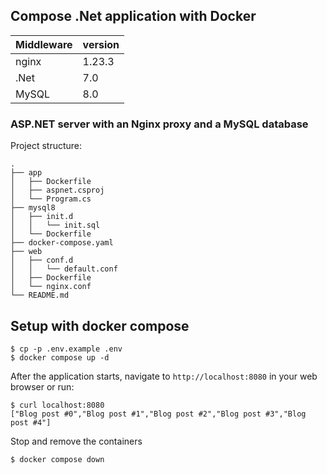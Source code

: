 ## Compose .Net application with Docker

| Middleware | version |
| ------------- | ------------- |
| nginx  | 1.23.3  |
| .Net  | 7.0  |
| MySQL  | 8.0  |


### ASP.NET server with an Nginx proxy and a MySQL database
Project structure:
```
.
├── app
│   ├── Dockerfile
│   ├── aspnet.csproj
│   └── Program.cs
├── mysql8
│   ├── init.d
│   │   └── init.sql
│   └── Dockerfile
├── docker-compose.yaml
├── web
│   ├── conf.d
│   │   └── default.conf
│   ├── Dockerfile
│   └── nginx.conf
└── README.md
```

## Setup with docker compose

```
$ cp -p .env.example .env
$ docker compose up -d
```


After the application starts, navigate to `http://localhost:8080` in your web browser or run:
```
$ curl localhost:8080
["Blog post #0","Blog post #1","Blog post #2","Blog post #3","Blog post #4"]
```

Stop and remove the containers
```
$ docker compose down
```
